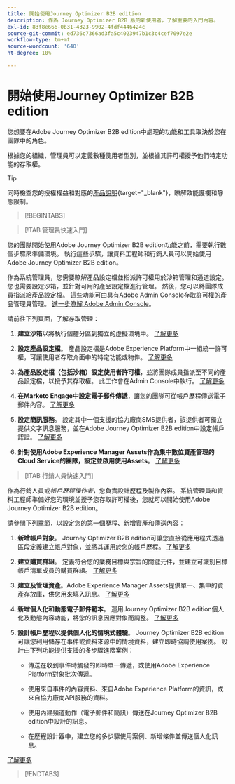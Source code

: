 ```yaml
---
title: 開始使用Journey Optimizer B2B edition
description: 作為 Journey Optimizer B2B 版的新使用者，了解重要的入門內容。
exl-id: 83f8e666-0b31-4323-9902-4fdf4446424c
source-git-commit: ed736c7366ad3fa5c4023947b1c3c4cef7097e2e
workflow-type: tm+mt
source-wordcount: '640'
ht-degree: 10%

---
```


# 開始使用Journey Optimizer B2B edition

您想要在Adobe Journey Optimizer B2B edition中處理的功能和工具取決於您在團隊中的角色。

根據您的組織，管理員可以定義數種使用者型別，並根據其許可權授予他們特定功能的存取權。

>[!TIP]
>
>同時檢查您的授權權益和對應的[產品說明](https://helpx.adobe.com/legal/product-descriptions/adobe-journey-optimizer-b2b.html){target="_blank"}，瞭解效能護欄和靜態限制。

>[!BEGINTABS]

>[!TAB 管理員快速入門]

您的團隊開始使用Adobe Journey Optimizer B2B edition功能之前，需要執行數個步驟來準備環境。 執行這些步驟，讓資料工程師和行銷人員可以開始使用Adobe Journey Optimizer B2B edition。

作為系統管理員，您需要瞭解產品設定檔並指派許可權用於沙箱管理和通道設定。 您也需要設定沙箱，並針對可用的產品設定檔進行管理。 然後，您可以將團隊成員指派給產品設定檔。 這些功能可由具有Adobe Admin Console存取許可權的產品管理員管理。 [進一步瞭解 Adobe Admin Console](https://helpx.adobe.com/tw/enterprise/using/admin-console.html)。

請前往下列頁面，了解存取管理：

1. **建立沙箱**&#x200B;以將執行個體分區到獨立的虛擬環境中。 [了解更多](https://experienceleague.adobe.com/en/docs/experience-platform/sandbox/home#understanding-sandboxes)

1. **設定產品設定檔**。 產品設定檔是Adobe Experience Platform中一組統一許可權，可讓使用者存取介面中的特定功能或物件。 [了解更多](../admin/user-management.md#create-the-marketo-engage-product-profile)

1. **為產品設定檔（包括沙箱）設定使用者許可權**，並將團隊成員指派至不同的產品設定檔，以授予其存取權。 此工作會在Admin Console中執行。 [了解更多](../admin/user-management.md#create-a-user-group)

1. **在Marketo Engage中設定電子郵件傳遞**，讓您的團隊可從帳戶歷程傳送電子郵件內容。 [了解更多](https://experienceleague.adobe.com/en/docs/marketo/using/getting-started/initial-setup/setup-steps#ensure-email-deliverability)

1. **設定簡訊服務**。 設定其中一個支援的協力廠商SMS提供者，該提供者可獨立提供文字訊息服務，並在Adobe Journey Optimizer B2B edition中設定帳戶認證。 [了解更多](../content/sms-authoring.md#create-a-new-api-credentials-for-an-sms-service-provider)

1. **針對使用Adobe Experience Manager Assets作為集中數位資產管理的Cloud Service的團隊，設定並啟用使用Assets**。 [了解更多](../admin/configure-aem-repositories.md)

>[!TAB 行銷人員快速入門]

作為行銷人員或&#x200B;_帳戶歷程操作者_，您負責設計歷程及製作內容。 系統管理員和資料工程師準備好您的環境並授予您存取許可權後，您就可以開始使用Adobe Journey Optimizer B2B edition。

請參閱下列章節，以設定您的第一個歷程、新增資產和傳送內容：

1. **新增帳戶對象**。 Journey Optimizer B2B edition可讓您直接從應用程式透過區段定義建立帳戶對象，並將其運用於您的帳戶歷程。 [了解更多](../audiences/account-audience-overview.md)

1. **建立購買群組**。 定義符合您的業務目標與宗旨的關鍵元件，並建立可識別目標帳戶清單成員的購買群組。 [了解更多](../buying-groups/buying-groups-overview.md)

1. **建立及管理資產**。Adobe Experience Manager Assets提供單一、集中的資產存放庫，供您用來填入訊息。 [了解更多](../content/assets-overview.md)

1. **新增個人化和動態電子郵件範本**。 運用Journey Optimizer B2B edition個人化及動態內容功能，將您的訊息因應對象而調整。 [了解更多](../content/email-templates.md)

1. **設計帳戶歷程以提供個人化的情境式體驗**。 Journey Optimizer B2B edition可讓您利用儲存在事件或資料來源中的情境資料，建立即時協調使用案例。 設計由下列功能提供支援的多步驟進階案例：

   * 傳送在收到事件時觸發的即時單一傳遞，或使用Adobe Experience Platform對象批次傳遞。

   * 使用來自事件的內容資料、來自Adobe Experience Platform的資訊，或來自協力廠商API服務的資料。

   * 使用內建頻道動作（電子郵件和簡訊）傳送在Journey Optimizer B2B edition中設計的訊息。

   * 在歷程設計器中，建立您的多步驟使用案例、新增條件並傳送個人化訊息。

[了解更多](../journeys/journey-overview.md)

>[!ENDTABS]
